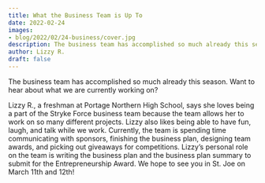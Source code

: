 ```yaml
---
title: What the Business Team is Up To
date: 2022-02-24
images:
- blog/2022/02/24-business/cover.jpg
description: The business team has accomplished so much already this season. Want to hear about what we are currently working on?
author: Lizzy R.
draft: false
---
```


The business team has accomplished so much already this season. Want to hear about what we are currently working on?

<!--more-->

Lizzy R., a freshman at Portage Northern High School, says she loves being a part of the Stryke Force business team because the team allows her to work on so many different projects. Lizzy also likes being able to have fun, laugh, and talk while we work. Currently, the team is spending time communicating with sponsors, finishing the business plan, designing team awards, and picking out giveaways for competitions. Lizzy’s personal role on the team is writing the business plan and the business plan summary to submit for the Entrepreneurship Award. We hope to see you in St. Joe on March 11th and 12th!